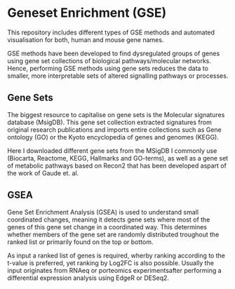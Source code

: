 # Geneset Enrichment (GSE)

This repository includes different types of GSE methods and automated visualisation for both, human and mouse gene names.

GSE methods have been developed to find dysregulated groups of genes using gene set collections of biological pathways/molecular networks. Hence, performing GSE methods using gene sets reduces the data to smaller, more interpretable sets of altered signalling pathways or processes.

## Gene Sets
The biggest resource to capitalise on gene sets is the Molecular signatures database (MsigDB). This gene set collection extracted signatures from original research publications and imports entire collections such as Gene ontology (GO) or the Kyoto encyclopedia of genes and genomes (KEGG).

Here I downloaded different gene sets from the MSigDB I commonly use (Biocarta, Reactome, KEGG, Hallmarks and GO-terms), as well as a gene set of metabolic pathways based on Recon2 that has been developed aspart of the work of Gaude et. al. 

## GSEA
Gene Set Enrichment Analysis (GSEA) is used to understand small coordinated changes, meaning it detects gene sets where most of the genes of this gene set change in a coordinated way. This determines whether members of the gene set are randomly distributed troughout the ranked list or primarily found on the top or bottom.

As input a ranked list of genes is required, wherby ranking according to the t-value is preferred, yet ranking by Log2FC is also possible. Usually the input originates from RNAeq or porteomics experimentsafter performing a differential expression analysis using EdgeR or DESeq2. 
